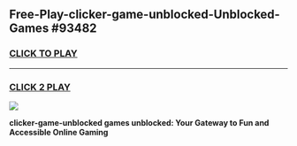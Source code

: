 
## Free-Play-clicker-game-unblocked-Unblocked-Games #93482
<h3>
<a href="https://news.freeplayer.one?title=clicker-game-unblocked&ref=8M">CLICK TO PLAY</a></h3>
<hr>

<h3>
<a href="https://news.freeplayer.one?title=clicker-game-unblocked&ref=8M">CLICK 2 PLAY</a>
  
</h3>

<a href="https://news.freeplayer.one?title=clicker-game-unblocked&ref=8M"><img src="https://clearcache.store/games.png"></a>


**clicker-game-unblocked games unblocked: Your Gateway to Fun and Accessible Online Gaming**
